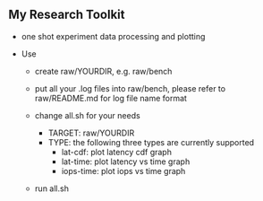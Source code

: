 ## My Research Toolkit ##

- one shot experiment data processing and plotting

- Use

  * create raw/YOURDIR, e.g. raw/bench

  * put all your .log files into raw/bench, please refer to raw/README.md for
    log file name format

  * change all.sh for your needs
    - TARGET: raw/YOURDIR
    - TYPE: the following three types are currently supported
      * lat-cdf: plot latency cdf graph
      * lat-time: plot latency vs time graph
      * iops-time: plot iops vs time graph

  * run all.sh
